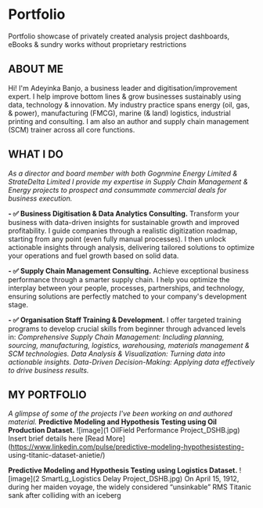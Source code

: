 # Portfolio
Portfolio showcase of privately created analysis project dashboards, eBooks & sundry works without proprietary restrictions 

## ABOUT ME
Hi! I'm Adeyinka Banjo, a business leader and digitisation/improvement expert. I help improve bottom lines & grow businesses sustainably using data, technology & innovation. 
My industry practice spans energy (oil, gas, & power), manufacturing (FMCG), marine (& land) logistics, industrial printing and consulting. I am also an author and supply chain management (SCM) trainer across all core functions. 

## WHAT I DO
*As a director and board member with both Gognmine Energy Limited & StrateDelta Limited I provide my expertise in Supply Chain Management & Energy projects to prospect and consummate commercial deals for business execution.*

**- ✅ Business Digitisation & Data Analytics Consulting.**
Transform your business with data-driven insights for sustainable growth and improved profitability. I guide companies through a realistic digitization roadmap, starting from any point (even fully manual processes). I then unlock actionable insights through analysis, delivering tailored solutions to optimize your operations and fuel growth based on solid data.

**- ✅ Supply Chain Management Consulting.**
Achieve exceptional business performance through a smarter supply chain. I help you optimize the interplay between your people, processes, partnerships, and technology, ensuring solutions are perfectly matched to your company's development stage.

**- ✅ Organisation Staff Training & Development.**
I offer targeted training programs to develop crucial skills from beginner through advanced levels in:
*Comprehensive Supply Chain Management: Including planning, sourcing, manufacturing, logistics, warehousing, materials management & SCM technologies.*
*Data Analysis & Visualization: Turning data into actionable insights.*
*Data-Driven Decision-Making: Applying data effectively to drive business results.*

## MY PORTFOLIO
*A glimpse of some of the projects I've been working on and authored material.*
**Predictive Modeling and Hypothesis Testing using Oil Production Dataset.**
![image](1 OilField Performance Project_DSHB.jpg)
Insert brief details here
[Read More](https://www.linkedin.com/pulse/predictive-modeling-hypothesistesting-
using-titanic-dataset-anietie/)

**Predictive Modeling and Hypothesis Testing using Logistics Dataset.**
![image](2 SmartLg_Logistics Delay Project_DSHB.jpg)
On April 15, 1912, during her maiden voyage, the widely considered
“unsinkable” RMS Titanic sank after colliding with an iceberg
